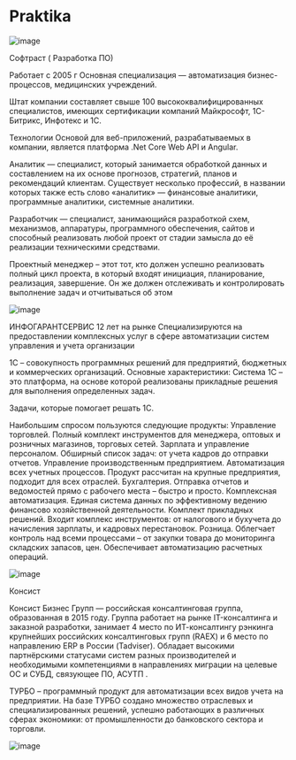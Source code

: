 # Praktika


![image](https://user-images.githubusercontent.com/38671587/177052249-df5d1378-057f-44c6-b4f5-2c97ddfe6518.png)


Софтраст ( Разработка ПО)

Работает с 2005 г
Основная специализация — автоматизация бизнес-процессов, медицинских учреждений.

Штат компании составляет свыше 100 высококвалифицированных специалистов, имеющих сертификации компаний Майкрософт, 1С-Битрикс, Инфотекс и 1С.

Технологии
Основой для веб-приложений, разрабатываемых в компании, является платформа .Net Core Web API и Angular.

Аналитик — специалист, который занимается обработкой данных и составлением на их основе прогнозов, стратегий, планов и рекомендаций клиентам. Существует несколько профессий, в названии которых также есть слово «аналитик» — финансовые аналитики, программные аналитики, системные аналитики.

Разработчик — специалист, занимающийся разработкой схем, механизмов, аппаратуры, программного обеспечения, сайтов и способный реализовать любой проект от стадии замысла до её реализации техническими средствами.

Проектный менеджер – этот тот, кто должен успешно реализовать полный цикл проекта, в который входят инициация, планирование, реализация, завершение. Он же должен отслеживать и контролировать выполнение задач и отчитываться об этом

![image](https://user-images.githubusercontent.com/38671587/177052238-17b0b6b7-3056-484b-a558-5ebd0a6ef9c6.png)

ИНФОГАРАНТСЕРВИС
12 лет на рынке
Специализируются на предоставлении комплексных услуг в сфере автоматизации систем управления и учета организации

1С – совокупность программных решений для предприятий, бюджетных и коммерческих организаций. Основные характеристики:
Система 1С – это платформа, на основе которой реализованы прикладные решения для выполнения определенных задач.

Задачи, которые помогает решать 1С.

Наибольшим спросом пользуются следующие продукты:
Управление торговлей. Полный комплект инструментов для менеджера, оптовых и розничных магазинов, торговых сетей.
Зарплата и управление персоналом.  Обширный список задач: от учета кадров до отправки отчетов.
Управление производственным предприятием. Автоматизация всех учетных процессов. Продукт рассчитан на крупные предприятия, подходит для всех отраслей.
Бухгалтерия. Отправка отчетов и ведомостей прямо с рабочего места – быстро и просто.
Комплексная автоматизация. Единая система данных по эффективному ведению финансово хозяйственной деятельности.
Комплект прикладных решений. Входит комплекс инструментов: от налогового и бухучета до начисления зарплаты, и кадровых перестановок.
Розница. Облегчает контроль над всеми процессами – от закупки товара до мониторинга складских запасов, цен. Обеспечивает автоматизацию расчетных операций.





![image](https://user-images.githubusercontent.com/38671587/177053025-0c287dac-b464-45c4-84b9-db06d9f9053d.png)


Консист

Консист Бизнес Групп — российская консалтинговая группа, образованная в 2015 году. Группа работает на рынке IT-консалтинга и заказной разработки, занимает 4 место по ИТ-консалтингу рэнкинга крупнейших российских консалтинговых групп (RAEX) и 6 место по направлению ERP в России (Tadviser). Обладает высокими партнёрскими статусами систем разных производителей и необходимыми компетенциями в направлениях миграции на целевые ОС и СУБД, связующее ПО, АСУТП .


ТУРБО – программный продукт для автоматизации всех видов учета на предприятии. На базе ТУРБО создано множество отраслевых и специализированных решений, успешно работающих в различных сферах экономики: от промышленности до банковского сектора и торговли.

![image](https://user-images.githubusercontent.com/38671587/177053162-a15b4997-0119-4f2b-83de-cad2d69ddf32.png)


